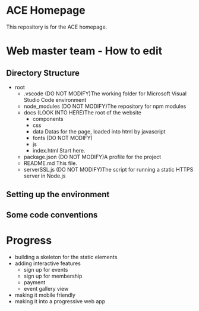 # ACE Homepage
This repository is for the ACE homepage.
# Web master team - How to edit
## Directory Structure
- root
  - .vscode       (DO NOT MODIFY)The working folder for Microsoft Visual Studio Code environment
  - node_modules        (DO NOT MODIFY)The repository for npm modules
  - docs        (LOOK INTO HERE)The root of the website
    - components
    - css
    - data    Datas for the page, loaded into html by javascript
    - fonts (DO NOT MODIFY)
    - js
    - index.html        Start here.
  - package.json        (DO NOT MODIFY)A profile for the project
  - README.md       This file.
  - serverSSL.js      (DO NOT MODIFY)The script for running a static HTTPS server in Node.js
## Setting up the environment
## Some code conventions
# Progress
- building a skeleton for the static elements
- adding interactive features
  - sign up for events
  - sign up for membership
  - payment
  - event gallery view
- making it mobile friendly
- making it into a progressive web app
